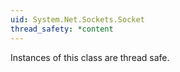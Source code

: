 ```yaml
---
uid: System.Net.Sockets.Socket
thread_safety: *content
---
```


Instances of this class are thread safe.


